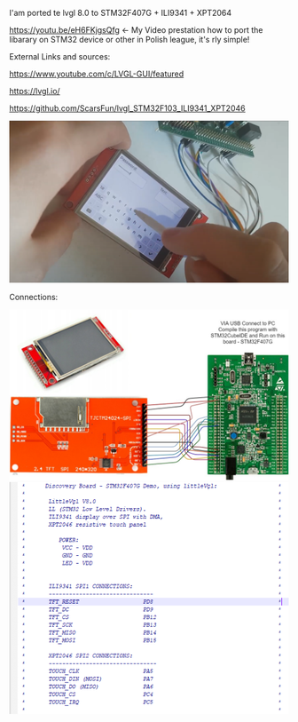 I'am ported te lvgl 8.0 to STM32F407G + ILI9341 + XPT2064

https://youtu.be/eH6FKjgsQfg   <- My Video prestation how to port the libarary on STM32 device or other in Polish league, it's rly simple!

External Links and sources:

https://www.youtube.com/c/LVGL-GUI/featured

  https://lvgl.io/

https://github.com/ScarsFun/lvgl_STM32F103_ILI9341_XPT2046

![Working](https://github.com/trteodor/LVGL_Ported_TO_ILI9341_STM32F407/blob/master/IMG/DzialajaceKlawiatura.PNG)

Connections:

![Connections](https://github.com/trteodor/LVGL_Ported_TO_ILI9341_STM32F407/blob/master/IMG/Untitled%20Diagram.jpg)
![Visualisation](https://github.com/trteodor/LVGL_Ported_TO_ILI9341_STM32F407/blob/master/IMG/Opis%20Po%C5%82%C4%85cze%C5%84.PNG)



